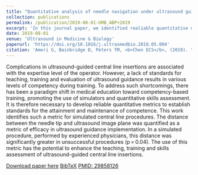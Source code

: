```yaml
---
title: "Quantitative analysis of needle navigation under ultrasound guidance in simulated central venous line procedure"
collection: publications
permalink: /publication/2019-08-01-UMB_ABP+2019
excerpt: 'In this journal paper, we identified realiable quantitative metrics to establish standars for the attainment and maintenance of competence in the context of surgical guidance of needle interventions.'
date: 2019-08-01
venue: 'Ultrasound in Medicine & Biology'
paperurl: 'https://doi.org/10.1016/j.ultrasmedbio.2018.05.004'
citation: 'Ameri G, Bainbridge D, Peters TM, <b>Chen ECS</b>, (2019). "Quantitative analysis of needle navigation under ultrasound guidance in simulated central venous line procedure"; in <i>Ultrasound in Medicine & Biology</i>, 44(8), pp. 1891-1900.'
---
```


Complications in ultrasound-guided central line insertions are associated with the expertise level of the operator. However, a lack of standards for teaching, training and evaluation of ultrasound guidance results in various levels of competency during training. To address such shortcomings, there has been a paradigm shift in medical education toward competency-based training, promoting the use of simulators and quantitative skills assessment. It is therefore necessary to develop reliable quantitative metrics to establish standards for the attainment and maintenance of competence. This work identifies such a metric for simulated central line procedures. The distance between the needle tip and ultrasound image plane was quantified as a metric of efficacy in ultrasound guidance implementation. In a simulated procedure, performed by experienced physicians, this distance was significantly greater in unsuccessful procedures (p = 0.04). The use of this metric has the potential to enhance the teaching, training and skills assessment of ultrasound-guided central line insertions.

[Download paper here](https://doi.org/10.1016/j.ultrasmedbio.2018.05.004) [BibTeX](./../files/bibtex/ABP+2019.bib) [PMID: 29858126](https://pubmed.ncbi.nlm.nih.gov/29858126/)